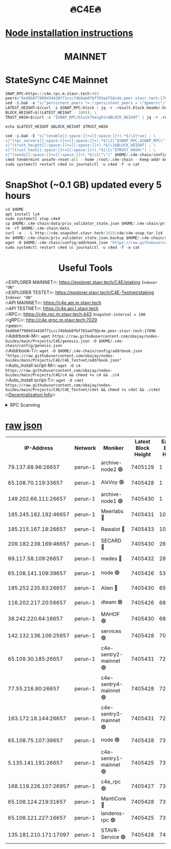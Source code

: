 <h1 align="center"> 🔥C4E🔥</h1>

[Node installation instructions](https://github.com/obajay/nodes-Guides/tree/main/Projects/C4E)
=

<h1 align="center"> MAINNET</h1>

# StateSync C4E Mainnet
```python
SNAP_RPC=https://c4e.rpc.m.stavr.tech:443
peers="5ed0b8f7989d34438f71ccc74b0ab0fbf763a475@c4e.peer.stavr.tech:17096"
sed -i.bak -e "s/^persistent_peers *=.*/persistent_peers = \"$peers\"/" $HOME/.c4e-chain/config/config.toml
LATEST_HEIGHT=$(curl -s $SNAP_RPC/block | jq -r .result.block.header.height); \
BLOCK_HEIGHT=$((LATEST_HEIGHT - 100)); \
TRUST_HASH=$(curl -s "$SNAP_RPC/block?height=$BLOCK_HEIGHT" | jq -r .result.block_id.hash)

echo $LATEST_HEIGHT $BLOCK_HEIGHT $TRUST_HASH

sed -i.bak -E "s|^(enable[[:space:]]+=[[:space:]]+).*$|\1true| ; \
s|^(rpc_servers[[:space:]]+=[[:space:]]+).*$|\1\"$SNAP_RPC,$SNAP_RPC\"| ; \
s|^(trust_height[[:space:]]+=[[:space:]]+).*$|\1$BLOCK_HEIGHT| ; \
s|^(trust_hash[[:space:]]+=[[:space:]]+).*$|\1\"$TRUST_HASH\"| ; \
s|^(seeds[[:space:]]+=[[:space:]]+).*$|\1\"\"|" $HOME/.c4e-chain/config/config.toml
c4ed tendermint unsafe-reset-all --home /root/.c4e-chain --keep-addr-book
sudo systemctl restart c4ed && journalctl -u c4ed -f -o cat
```
# SnapShot (~0.1 GB) updated every 5 hours
```python
cd $HOME
apt install lz4
sudo systemctl stop c4ed
cp $HOME/.c4e-chain/data/priv_validator_state.json $HOME/.c4e-chain/priv_validator_state.json.backup
rm -rf $HOME/.c4e-chain/data
curl -o - -L http://c4e.snapshot.stavr.tech:1018/c4e/c4e-snap.tar.lz4 | lz4 -c -d - | tar -x -C $HOME/.c4e-chain --strip-components 2
mv $HOME/.c4e-chain/priv_validator_state.json.backup $HOME/.c4e-chain/data/priv_validator_state.json
wget -O $HOME/.c4e-chain/config/addrbook.json "https://raw.githubusercontent.com/obajay/nodes-Guides/main/Projects/C4E/addrbook.json"
sudo systemctl restart c4ed && journalctl -u c4ed -f -o cat
```
 <h1 align="center"> Useful Tools</h1>

🔥EXPLORER MAINNET🔥:  https://explorer.stavr.tech/C4E/staking            `Indexer "ON"` \
🔥EXPLORER TESTET🔥:   https://explorer.stavr.tech/C4E-Testnet/staking     `Indexer "ON"` \
🔥API MAINNET🔥:       https://c4e.api.m.stavr.tech \
🔥API TESTNET🔥:       https://c4e.api.t.stavr.tech \
🔥RPC🔥:               https://c4e.rpc.m.stavr.tech:443                  `Snapshot-interval = 100` \
🔥gRPC🔥:              http://c4e.grpc.m.stavr.tech:7029 \
🔥peer🔥:              `5ed0b8f7989d34438f71ccc74b0ab0fbf763a475@c4e.peer.stavr.tech:17096` \
🔥Addrbook-M🔥:    ```wget https://raw.githubusercontent.com/obajay/nodes-Guides/main/Projects/C4E/genesis.json -O $HOME/.c4e-chain/config/genesis.json``` \
🔥Addrbook-T🔥:    ```wget -O $HOME/.c4e-chain/config/addrbook.json "https://raw.githubusercontent.com/obajay/nodes-Guides/main/Projects/C4E/C4E_Testnet/addrbook.json"``` \
🔥Auto_install script-M🔥: ```wget -O c4 https://raw.githubusercontent.com/obajay/nodes-Guides/main/Projects/C4E/c4 && chmod +x c4 && ./c4``` \
🔥Auto_install script-T🔥: ```wget -O c4et https://raw.githubusercontent.com/obajay/nodes-Guides/main/Projects/C4E/C4E_Testnet/c4et && chmod +x c4et && ./c4et``` \
🔥[Decentralization Info](https://github.com/obajay/StateSync-snapshots/tree/main/Projects/C4E/Decentralization)🔥




<details>
<summary>RPC Scanning</summary>

<h2 align="center"> We scan nodes in real time every 4 hours. And we provide the final result of RPC endpoints.
We cannot influence the operation of these nodes in any way. </h2>


```python
If Voting Power is higher than 0 --> then the Node is a validator of the network and may be subject to attack and be a potential threat to the chain.
```
```python
We marked such validators with a red symbol
```

</details>

[raw json](https://rpc-check.c4e.stavr.tech/c4e/rpc-c4e-result.json)
=



<table><tr><th>IP-Address</th><th>Network</th><th>Moniker</th><th>Latest Block Height</th><th>Earliest Block Height</th><th>Catching Up</th><th>Tx Index</th><th>Voting Power</th><th>Scan Time</th></tr><tr><td>79.137.68.96:26657</td><td>perun-1</td><td>archive-node2 🟢</td><td>7405129</td><td>1</td><td>False</td><td>on</td><td>0</td><td>2024-03-01T22:30:04.081476927UTC</td></tr><tr><td>65.108.70.119:33657</td><td>perun-1</td><td>AlxVoy 🟢</td><td>7405428</td><td>1</td><td>False</td><td>on</td><td>0</td><td>2024-03-01T22:30:17.855297980UTC</td></tr><tr><td>149.202.66.111:26657</td><td>perun-1</td><td>archive-node1 🟢</td><td>7405430</td><td>1</td><td>False</td><td>on</td><td>0</td><td>2024-03-01T22:30:32.220562689UTC</td></tr><tr><td>185.245.182.192:46657</td><td>perun-1</td><td>Meerlabs 🔴</td><td>7405431</td><td>1051501</td><td>False</td><td>on</td><td>344614</td><td>2024-03-01T22:30:39.333323178UTC</td></tr><tr><td>185.215.167.18:26657</td><td>perun-1</td><td>Rawalot 🔴</td><td>7405433</td><td>1090501</td><td>False</td><td>on</td><td>450091</td><td>2024-03-01T22:30:50.433829880UTC</td></tr><tr><td>209.182.239.169:46657</td><td>perun-1</td><td>SECARD 🔴</td><td>7405430</td><td>2616101</td><td>False</td><td>off</td><td>749308</td><td>2024-03-01T22:30:29.548678756UTC</td></tr><tr><td>89.117.58.109:26657</td><td>perun-1</td><td>medes 🔴</td><td>7405432</td><td>2826001</td><td>False</td><td>off</td><td>891025</td><td>2024-03-01T22:30:46.052484037UTC</td></tr><tr><td>65.108.141.109:39657</td><td>perun-1</td><td>node 🟢</td><td>7405426</td><td>5303301</td><td>False</td><td>on</td><td>0</td><td>2024-03-01T22:30:06.443645951UTC</td></tr><tr><td>185.252.235.83:26657</td><td>perun-1</td><td>Alien 🔴</td><td>7405430</td><td>6502501</td><td>False</td><td>on</td><td>648215</td><td>2024-03-01T22:30:32.499407842UTC</td></tr><tr><td>116.202.217.20:56657</td><td>perun-1</td><td>dteam 🟢</td><td>7405426</td><td>6800901</td><td>False</td><td>on</td><td>0</td><td>2024-03-01T22:30:03.769699698UTC</td></tr><tr><td>38.242.220.64:16657</td><td>perun-1</td><td>MAHOF 🟢</td><td>7405430</td><td>6885501</td><td>False</td><td>on</td><td>0</td><td>2024-03-01T22:30:29.899794100UTC</td></tr><tr><td>142.132.136.106:25657</td><td>perun-1</td><td>services 🟢</td><td>7405428</td><td>7012001</td><td>False</td><td>on</td><td>0</td><td>2024-03-01T22:30:20.437695415UTC</td></tr><tr><td>65.109.30.185:26657</td><td>perun-1</td><td>c4e-sentry2-mainnet 🟢</td><td>7405431</td><td>7284001</td><td>False</td><td>on</td><td>0</td><td>2024-03-01T22:30:39.024665553UTC</td></tr><tr><td>77.55.216.80:26657</td><td>perun-1</td><td>c4e-sentry4-mainnet 🟢</td><td>7405428</td><td>7297001</td><td>False</td><td>on</td><td>0</td><td>2024-03-01T22:30:17.558054160UTC</td></tr><tr><td>163.172.18.144:26657</td><td>perun-1</td><td>c4e-sentry3-mainnet 🟢</td><td>7405431</td><td>7297001</td><td>False</td><td>on</td><td>0</td><td>2024-03-01T22:30:39.607265949UTC</td></tr><tr><td>65.108.75.107:39657</td><td>perun-1</td><td>node 🟢</td><td>7405428</td><td>7300001</td><td>False</td><td>on</td><td>0</td><td>2024-03-01T22:30:20.789265311UTC</td></tr><tr><td>5.135.141.191:26657</td><td>perun-1</td><td>c4e-sentry1-mainnet 🟢</td><td>7405425</td><td>7300501</td><td>False</td><td>on</td><td>0</td><td>2024-03-01T22:30:03.162563332UTC</td></tr><tr><td>168.119.226.107:26957</td><td>perun-1</td><td>c4e_rpc 🟢</td><td>7405427</td><td>7305427</td><td>False</td><td>on</td><td>0</td><td>2024-03-01T22:30:10.778282305UTC</td></tr><tr><td>65.108.124.219:31657</td><td>perun-1</td><td>MantiCore 🔴</td><td>7405428</td><td>7305428</td><td>False</td><td>off</td><td>729697</td><td>2024-03-01T22:30:17.223211964UTC</td></tr><tr><td>65.108.121.227:16657</td><td>perun-1</td><td>landeros-rpc 🟢</td><td>7405425</td><td>7393001</td><td>False</td><td>on</td><td>0</td><td>2024-03-01T22:30:03.507183216UTC</td></tr><tr><td>135.181.210.171:17097</td><td>perun-1</td><td>STAVR-Service 🟢</td><td>7405428</td><td>7402701</td><td>False</td><td>on</td><td>0</td><td>2024-03-01T22:30:21.146399448UTC</td></tr></table>
